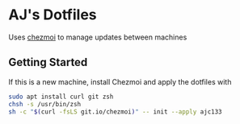 # AJ's Dotfiles

Uses [chezmoi](https://github.com/twpayne/chezmoi) to manage updates between machines

## Getting Started

If this is a new machine, install Chezmoi and apply the dotfiles with
```bash
sudo apt install curl git zsh
chsh -s /usr/bin/zsh
sh -c "$(curl -fsLS git.io/chezmoi)" -- init --apply ajc133
```

<!-- Current preferred colorscheme is onedark -->
